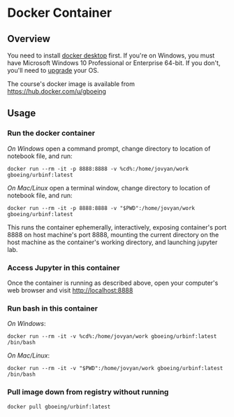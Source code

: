 # Docker Container

## Overview

You need to install [docker desktop](https://www.docker.com/products/docker-desktop) first. If you're on Windows, you must have Microsoft Windows 10 Professional or Enterprise 64-bit. If you don't, you'll need to [upgrade](https://support.microsoft.com/en-us/help/12384/windows-10-upgrading-home-to-pro) your OS.

The course's docker image is available from https://hub.docker.com/u/gboeing

## Usage

### Run the docker container

*On Windows* open a command prompt, change directory to location of notebook file, and run:

```
docker run --rm -it -p 8888:8888 -v %cd%:/home/jovyan/work gboeing/urbinf:latest
```

*On Mac/Linux* open a terminal window, change directory to location of notebook file, and run:

```
docker run --rm -it -p 8888:8888 -v "$PWD":/home/jovyan/work gboeing/urbinf:latest
```

This runs the container ephemerally, interactively, exposing container's port 8888 on host machine's port 8888, mounting the current directory on the host machine as the container's working directory, and launching jupyter lab.

### Access Jupyter in this container

Once the container is running as described above, open your computer's web browser and visit [http://localhost:8888](http://localhost:8888)

### Run bash in this container

*On Windows*:

```
docker run --rm -it -v %cd%:/home/jovyan/work gboeing/urbinf:latest /bin/bash
```

*On Mac/Linux*:

```
docker run --rm -it -v "$PWD":/home/jovyan/work gboeing/urbinf:latest /bin/bash
```

### Pull image down from registry without running

```
docker pull gboeing/urbinf:latest
```
